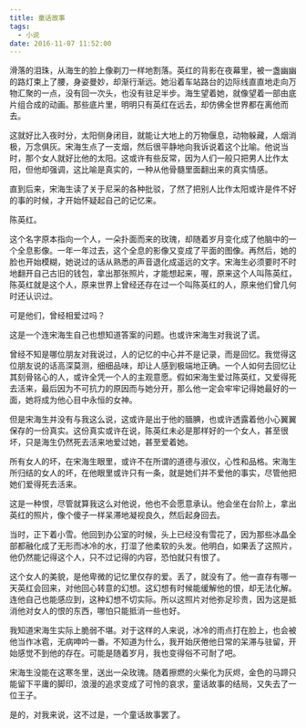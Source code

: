 ```yaml
---
title: 童话故事
tags:
  - 小说
date: 2016-11-07 11:52:00
---
```

滑落的泪珠，从海生的脸上像剃刀一样地割落。英红的背影在夜幕里，被一盏幽幽的路灯束上了腰，身姿曼妙，却渐行渐远。她沿着车站路台的边际线直直地走向万物汇聚的一点，没有回一次头，也没有驻足半步。海生望着她，就像望着一部由底片组合成的动画。那些底片里，明明只有英红在远去，却仿佛全世界都在离他而去。

这就好比入夜时分，太阳侧身闭目，就能让大地上的万物偃息，动物躲藏，人烟消极，万念俱灰。宋海生点了一支烟，然后很平静地向我诉说着这个比喻。他说当时，那个女人就好比他的太阳。这或许有些反常，因为人们一般只把男人比作太阳，但他却强调，这比喻是真实的，一种从他骨髓里面翻出来的真实情感。

直到后来，宋海生读了关于尼采的各种批驳，了然了把别人比作太阳或许是件不好的事的时候，才开始怀疑起自己的记忆来。

陈英红。

这个名字原本指向一个人，一朵扑面而来的玫瑰，却随着岁月变化成了他脑中的一个全息影像。一年一年过去，这个全息的影像又变成了平面的图像。再然后，她的脸也开始模糊，她说过的话从熟悉的声音退化成遥远的文字。宋海生必须要时不时地翻开自己古旧的钱包，拿出那张照片，才能想起来，喔，原来这个人叫陈英红，陈英红就是这个人，原来世界上曾经还存在过一个叫陈英红的人，原来他们曾几何时还认识过。

可是他们，曾经相爱过吗？

这是一个连宋海生自己也想知道答案的问题。也或许宋海生对我说了谎。

曾经不知是哪位朋友对我说过，人的记忆的中心并不是记录，而是回忆。我觉得这位朋友说的话高深莫测，细细品味，却让人感到极端地正确。一个人如何去回忆让其刻骨铭心的人，或许全凭一个人的主观意愿。假如宋海生爱过陈英红，又爱得死去活来，最后因为不可抗力的原因而与她分开，那么他一定会牢牢记得她最好的一面，她将成为他心目中永恒的女神。

但是宋海生并没有与我这么说，这或许是出于他的腼腆，也或许透露着他小心翼翼保存的一份真实。这份真实或许在说，陈英红未必是那样好的一个女人，甚至很坏，只是海生仍然死去活来地爱过她，甚至爱着她。

所有女人的坏，在宋海生眼里，或许不在所谓的道德与淑仪，心性和品格。宋海生所归结的女人的坏，在他眼里或许只有一条，就是她们并不爱他的事实，尽管他把她们爱得死去活来。

这是一种恨，尽管就算我这么对他说，他也不会愿意承认。他会坐在台阶上，拿出英红的照片，像个傻子一样呆滞地凝视良久，然后起身回去。

当时，正下着小雪。他回到办公室的时候，头上已经没有雪花了，因为那些冰晶全部都融化成了无形而冰冷的水，打湿了他柔软的头发。他明白，如果丢了这照片，他仍然能记得这个人，只不过记得的内容，恐怕就只有恨了。

这个女人的美貌，是他卑微的记忆里仅存的爱。丢了，就没有了。他一直存有哪一天英红会回来，对他回心转意的幻想。这幻想有时候能缓解他的恨，却无法化解。连他自己也能感应到，这种幻想不切实际。所以这照片对他弥足珍贵，因为这是抵消他对女人的恨的东西，哪怕只能抵消一些也好。

我知道宋海生实际上脆弱不堪。对于这样的人来说，冰冷的雨点打在脸上，也会被他当作冰雹，无病呻吟一番。不知道为什么，我开始厌倦他日常的呆滞与驻留，开始感觉不到他的存在。可能是随着岁月，我也变得俗不可耐了吧。

宋海生没能在这寒冬里，送出一朵玫瑰。随着擦燃的火柴化为灰烬，金色的马蹄只能留下平庸的脚印，浪漫的追求变成了可怜的哀求，童话故事的结局，又失去了一位王子。

是的，对我来说，这不过是，一个童话故事罢了。
